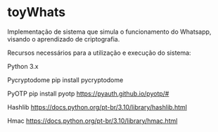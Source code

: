 # toyWhats
Implementação de sistema que simula o funcionamento do Whatsapp, visando o aprendizado de criptografia.

Recursos necessários para a utilização e execução do sistema:

Python 3.x

Pycryptodome
pip install pycryptodome

PyOTP
pip install pyotp
https://pyauth.github.io/pyotp/#

Hashlib
https://docs.python.org/pt-br/3.10/library/hashlib.html

Hmac
https://docs.python.org/pt-br/3.10/library/hmac.html
